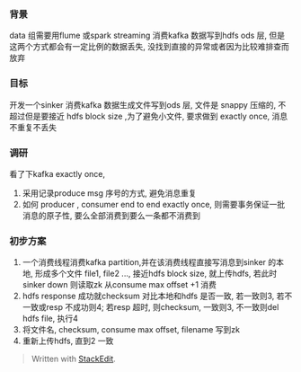 ### 背景
data 组需要用flume 或spark streaming 消费kafka 数据写到hdfs ods 层, 但是这两个方式都会有一定比例的数据丢失, 没找到直接的异常或者因为比较难排查而放弃

### 目标
开发一个sinker 消费kafka 数据生成文件写到ods 层, 文件是 snappy 压缩的, 不超过但是要接近 hdfs block size ,为了避免小文件, 要求做到 exactly once, 消息不重复不丢失

### 调研
看了下kafka exactly once, 
1. 采用记录produce msg 序号的方式, 避免消息重复
2. 如何 producer , consumer end to end exactly once, 则需要事务保证一批消息的原子性, 要么全部消费到要么一条都不消费到

### 初步方案
1. 一个消费线程消费kafka partition,并在该消费线程直接写消息到sinker 的本地, 形成多个文件 file1, file2 ..., 接近hdfs block size, 就上传hdfs, 若此时sinker down 则读取zk 从consume max offset +1 消费
2. hdfs response 成功就checksum 对比本地和hdfs 是否一致, 若一致则3, 若不一致或resp 不成功则4; 若resp 超时, 则checksum, 一致则3, 不一致则del hdfs file, 执行4
3. 将文件名, checksum, consume max offset, filename 写到zk
4. 重新上传hdfs, 直到2 一致

> Written with [StackEdit](https://stackedit.io/).
<!--stackedit_data:
eyJoaXN0b3J5IjpbMzgxNDU3MjExLDY3MDg4NTIyMSwyNDU3MT
YyNjYsMjEzODc3NDQwMCwtMTczNDYzMDEwOF19
-->